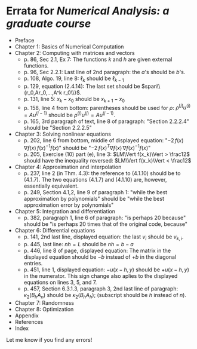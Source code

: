 # Errata for *Numerical Analysis: a graduate course*

* Preface
* Chapter 1: Basics of Numerical Computation
* Chapter 2: Computing with matrices and vectors
  * p. 86, Sec 2.1, Ex 7: The functions *k* and *h* are given external functions.
  * p. 96, Sec 2.2.1: Last line of 2nd paragraph: the *a*'s should be *b*'s.
  * p. 108, Algo. 19, line 8: $\ell_k$ should be $\ell_{k-1}$
  * p. 129, equation (2.4.14): The last set should be $span\\{r_0,Ar_0,...,A^k r_0\\}$.
  * p. 131, line 5: $x_k-x_0$ should be $x_{k+1}-x_0$
  * p. 158, line 4 from bottom: parentheses should be used for $\rho$: $\rho^{[j]}u^{(j)} = A u^{(j-1)}$ should be  $\rho^{(j)}u^{(j)} = A u^{(j-1)}$.
  * p. 165, 3rd paragraph of text, line 8 of paragraph: "Section 2.2.2.4" should be "Section 2.2.2.5"
* Chapter 3: Solving nonlinear equations
  * p. 202, line 6 from bottom, middle of displayed equation: "$-2\,f(x)\,\nabla f(x)\,f(x)^{-1}f(x)$" should be "$-2\,f(x)^T\nabla f(x)\,\nabla f(x)^{-1}f(x)$"
  * p. 205, Exercise (10) part (e), line 3: $LM\Vert f(x_k)\Vert > \frac12$ should have the inequality reversed: $LM\Vert f(x_k)\Vert < \frac12$
* Chapter 4: Approximation and interpolation
  * p. 237, line 2 (in Thm. 4.3): the reference to (4.1.10) should be to (4.1.7). The two equations (4.1.7) and (4.1.10) are, however, essentially equivalent.
  * p. 249, Section 4.1,2, line 9 of paragraph 1: "while the best approximation by polynomials" should be "while the best approximation error by polynomials"
* Chapter 5: Integration and differentiation
  * p. 382, paragraph 1, line 6 of paragraph: "is perhaps 20 because" should be "is perhaps 20 times that of the original code, because"
* Chapter 6: Differential equations
  * p. 141, 2nd last line, displayed equation: the last $v_i$ should be $v_{k,i}$.
  * p. 445, last line: $n h = L$ should be $n h = b-a$
  * p. 446, line 8 of page, displayed equation: The matrix in the displayed equation should be $-b$ instead of $+b$ in the diagonal entries.
  * p. 451, line 1, displayed equation: $-u(x-h,y)$ should be $+u(x-h,y)$ in the numerator. This sign change also aplies to the displayed equations on lines 3, 5, and 7.
  * p. 457, Section 6.3.1.3, paragraph 3, 2nd last line of paragraph: $\kappa_2(B_h A_n)$ should be $\kappa_2(B_h A_h)$; (subscript should be $h$ instead of $n$).
* Chapter 7: Randomness
* Chapter 8: Optimization
* Appendix
* References
* Index

Let me know if you find any errors!

